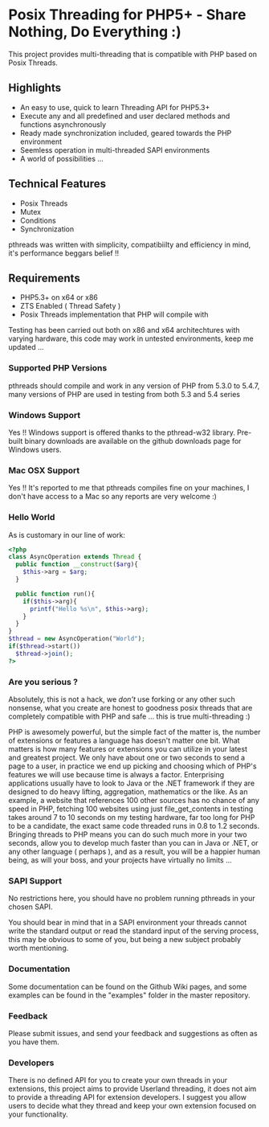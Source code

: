 # Posix Threading for PHP5+ - Share Nothing, Do Everything :)

This project provides multi-threading that is compatible with PHP based on Posix Threads.

## Highlights

* An easy to use, quick to learn Threading API for PHP5.3+
* Execute any and all predefined and user declared methods and functions asynchronously
* Ready made synchronization included, geared towards the PHP environment
* Seemless operation in multi-threaded SAPI environments
* A world of possibilities ...

## Technical Features

* Posix Threads
* Mutex
* Conditions
* Synchronization

pthreads was written with simplicity, compatibiilty and efficiency in mind, it's performance beggars belief !!

## Requirements

* PHP5.3+ on x64 or x86
* ZTS Enabled ( Thread Safety )
* Posix Threads implementation that PHP will compile with

Testing has been carried out both on x86 and x64 architechtures with varying hardware, this code may work in untested environments, keep me updated ...

### Supported PHP Versions

pthreads should compile and work in any version of PHP from 5.3.0 to 5.4.7, many versions of PHP are used in testing from both 5.3 and 5.4 series

### Windows Support

Yes !! Windows support is offered thanks to the pthread-w32 library. Pre-built binary downloads are available on the github downloads page for Windows users.

### Mac OSX Support

Yes !! It's reported to me that pthreads compiles fine on your machines, I don't have access to a Mac so any reports are very welcome :)

### Hello World

As is customary in our line of work:

```php
<?php
class AsyncOperation extends Thread {
  public function __construct($arg){
    $this->arg = $arg;
  }

  public function run(){
    if($this->arg){
      printf("Hello %s\n", $this->arg);
    }
  }
}
$thread = new AsyncOperation("World");
if($thread->start())
  $thread->join();
?>
```

### Are you serious ?

Absolutely, this is not a hack, we _don't_ use forking or any other such nonsense, what you create are honest to goodness posix threads that are completely compatible with PHP and safe ... this is true multi-threading :)

PHP is awesomely powerful, but the simple fact of the matter is, the number of extensions or features a language has doesn't matter one bit. What matters is how many features or extensions you can utilize in your latest and greatest project.
We only have about one or two seconds to send a page to a user, in practice we end up picking and choosing which of PHP's features we will use because time is always a factor. Enterprising applications usually have to look to Java or the .NET
framework if they are designed to do heavy lifting, aggregation, mathematics or the like. As an example, a website that references 100 other sources has no chance of any speed in PHP, fetching 100 websites using just file_get_contents
in testing takes around 7 to 10 seconds on my testing hardware, far too long for PHP to be a candidate, the exact same code threaded runs in 0.8 to 1.2 seconds. Bringing threads to PHP means you can do such much more in your two seconds, allow you to develop much faster than
you can in Java or .NET, or any other language ( perhaps ), and as a result, you will be a happier human being, as will your boss, and your projects have virtually no limits ...

### SAPI Support

No restrictions here, you should have no problem running pthreads in your chosen SAPI.

You should bear in mind that in a SAPI environment your threads cannot write the standard output or read the standard input of the serving process, this may be obvious to some of you, but being a new subject probably worth mentioning.

### Documentation

Some documentation can be found on the Github Wiki pages, and some examples can be found in the "examples" folder in the master repository.

### Feedback

Please submit issues, and send your feedback and suggestions as often as you have them.

### Developers

There is no defined API for you to create your own threads in your extensions, this project aims to provide Userland threading, it does not aim to provide a threading API for extension developers. I suggest you allow users to decide what they thread and keep your own extension focused on your functionality.

